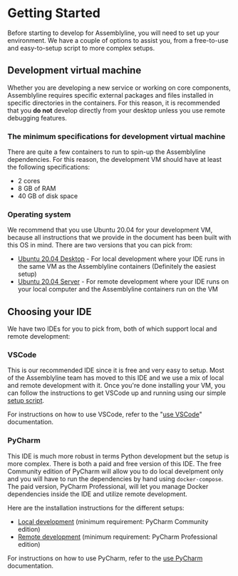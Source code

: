 # Getting Started

Before starting to develop for Assemblyline, you will need to set up your environment. We have a couple of options to assist you, from a free-to-use and easy-to-setup script to more complex setups.

## Development virtual machine

Whether you are developing a new service or working on core components, Assemblyline requires specific external packages and files installed in specific directories in the containers. For this reason, it is recommended that you **do not** develop directly from your desktop unless you use remote debugging features.

### The minimum specifications for development virtual machine

There are quite a few containers to run to spin-up the Assemblyline dependencies. For this reason, the development VM should have at least the following specifications:

 - 2 cores
 - 8 GB of RAM
 - 40 GB of disk space

### Operating system

We recommend that you use Ubuntu 20.04 for your development VM, because all instructions that we provide in the document has been built with this OS in mind. There are two versions that you can pick from:

* [Ubuntu 20.04 Desktop](https://releases.ubuntu.com/20.04.3/ubuntu-20.04.3-desktop-amd64.iso) - For local development where your IDE runs in the same VM as the Assemblyline containers (Definitely the easiest setup)
* [Ubuntu 20.04 Server](https://releases.ubuntu.com/20.04.3/ubuntu-20.04.3-live-server-amd64.iso) - For remote development where your IDE runs on your local computer and the Assemblyline containers run on the VM

## Choosing your IDE

We have two IDEs for you to pick from, both of which support local and remote development:

### VSCode

This is our recommended IDE since it is free and very easy to setup. Most of the Assemblyline team has moved to this IDE and we use a mix of local and remote development with it. Once you're done installing your VM, you can follow the instructions to get VSCode up and running using our simple [setup script](../vscode/setup_script).

For instructions on how to use VSCode, refer to the "[use VSCode](../vscode/use_vscode)" documentation.

### PyCharm

This IDE is much more robust in terms Python development but the setup is more complex. There is both a paid and free version of this IDE. The free Community edition of PyCharm will allow you to do local develpment only and you will have to run the dependencies by hand using `docker-compose`. The paid version, PyCharm Professional, will let you manage Docker dependencies inside the IDE and utilize remote development.

Here are the installation instructions for the different setups:

* [Local development](../pycharm/local_development) (minimum requirement: PyCharm Community edition)
* [Remote development](../pycharm/remote_development) (minimum requirement: PyCharm Professional edition)

For instructions on how to use PyCharm, refer to the [use PyCharm](../pycharm/use_pycharm) documentation.
